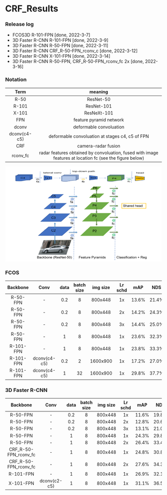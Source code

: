 # CRF_Results

### Release log
- FCOS3D R-101-FPN [done, 2022-3-7]
- 3D Faster R-CNN R-101-FPN	[done, 2022-3-9]
- 3D Faster R-CNN R-50-FPN 	[done, 2022-3-11]
- 3D Faster R-CNN CRF_R-50-FPN_rconv_c	[done, 2022-3-12]
- 3D Faster R-CNN X-101-FPN [done, 2022-3-14]
- 3D Faster R-CNN R-50-FPN, CRF_R-50-FPN_rconv_fc 2x [done, 2022-3-16]

### Notation

|    Term     | meaning  |
| :-----------------: | :-----:|
|R-50  | ResNet-50 |
|R-101  | ResNet-101 |
|X-101  | ResNeXt-101 |
|FPN | feature pyramid network |
|dconv |deformable convoluation |
|dconv(c4-c5) |deformable convoluation at stages c4, c5 of FPN|
|CRF | camera-radar fusion|
|rconv_fc|radar features obtained by convoluation, fused with image features at location fc (see the figure below) |

![Fusion Location](/fusion_location.png)

### FCOS


|    Backbone     | Conv |  data   | batch size | img size | Lr schd |  mAP | NDS | note|
| :------------: | :------------:| :---: | :---: | :-----: | :------: | :----: | :----: | :----------: | 
|    R-50-FPN     | -           | 0.2     |   8     | 800x448  | 1x    |      13.6% |	21.4% |  |
|    R-50-FPN     | -           | 0.2     |   8     | 800x448  | 2x    |     14.2%	| 24.3%	 |  |
|    R-50-FPN     | -           | 0.2     |   8     | 800x448  | 3x    |     14.4%	| 25.0% ||
|    R-50-FPN     | -           | 1       |   8     | 800x448  | 1x    |      23.6%	| 32.3% ||
| R-101-FPN	      |-	          |1	      |8	|800x448	|1x|	23.8%	|33.3%||
| R-101-FPN	      | dconv(c4-c5)| 	0.2	| 2	| 1600x900	| 1x	| 17.2%	| 27.0%| |
| R-101-FPN	      | dconv(c4-c5)| 1	| 32	| 1600x900| 1x	| 29.8%| 	37.7%| released weights|



### 3D Faster R-CNN

|    Backbone     | Conv |  data   | batch size | img size | Lr schd |  mAP | NDS | note|
| :------------: | :------------:| :---: | :---: | :-----: | :------: | :----: | :----: | :----------: | 
|    R-50-FPN     | -           | 0.2     |   8     | 800x448  | 1x    |      11.6%	|19.8%|  |
|    R-50-FPN     | -           | 0.2     |   8     | 800x448  | 2x    |     12.8%	|20.6%	 |  |
|    R-50-FPN     | -           | 0.2     |   8     | 800x448  | 3x    |    13.1%	|21.0% ||
|    R-50-FPN     | -           | 1       |   8     | 800x448  | 1x    |     24.3%	|29.8%||
|R-50-FPN|	-	|1	|8|	800x448	|2x	|26.4%	|33.4%||
|CRF_R-50-FPN_rconv_fc	|-	|1	|8	|800x448|	1x	|24.8%|	30.8%||
|CRF_R-50-FPN_rconv_fc	|-	|1	|8	|800x448|	2x	|27.6%	|34.3%||
| R-101-FPN	      | -	          | 1	      |   8	    | 800x448	 |  1x  |	26.9%	|32.1%||
| X-101-FPN	| dconv(c2-c5)| 	1| 	8	| 800x448| 	1x| 	31.1%	| 36.5%| |

